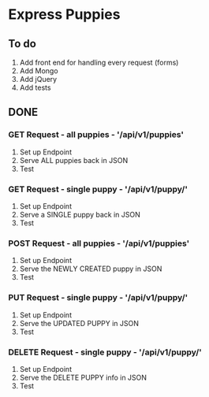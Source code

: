 # Express Puppies

## To do

1. Add front end for handling every request (forms)
1. Add Mongo
1. Add jQuery
1. Add tests

## DONE

### GET Request - all puppies - '/api/v1/puppies'

1. Set up Endpoint
1. Serve ALL puppies back in JSON
1. Test

### GET Request - single puppy - '/api/v1/puppy/<id>'

1. Set up Endpoint
1. Serve a SINGLE puppy back in JSON
1. Test

### POST Request - all puppies - '/api/v1/puppies'

1. Set up Endpoint
1. Serve the NEWLY CREATED puppy in JSON
1. Test

### PUT Request - single puppy - '/api/v1/puppy/<id>'

1. Set up Endpoint
1. Serve the UPDATED PUPPY in JSON
1. Test

### DELETE Request - single puppy - '/api/v1/puppy/<id>'

1. Set up Endpoint
1. Serve the DELETE PUPPY info in JSON
1. Test
